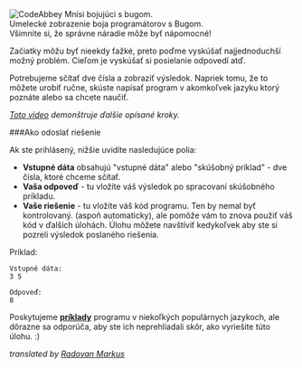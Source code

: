 <div class="centered hint">
	<img alt="CodeAbbey Mnísi bojujúci s bugom." src="https://codeabbey.github.io/data/sum_of_two.gif"/><br/>
	<span>Umelecké zobrazenie boja programátorov s Bugom.</span><br/>
	<span>Všimnite si, že správne náradie môže byť nápomocné!</span>
</div>

Začiatky môžu byť nieekdy ťažké, preto poďme vyskúšať najjednoduchší možný problém.
Cieľom je vyskúšať si posielanie odpovedí atď.

Potrebujeme sčítať dve čísla a zobraziť výsledok. Napriek tomu, že to môžete urobiť ručne, skúste napísať 
program v akomkoľvek jazyku ktorý poznáte alebo sa chcete naučiť.

_[Toto video](http://www.youtube.com/watch?v=gxfqeDm-B6k) demonštruje ďalšie opísané kroky._

###Ako odoslať riešenie

Ak ste prihlásený, nižšie uvidíte nasledujúce polia:  

- **Vstupné dáta** obsahujú "vstupné dáta" alebo "skúšobný príklad" - dve čísla, ktoré chceme sčítať.
- **Vaša odpoveď** - tu vložíte váš výsledok po spracovaní skúšobného príkladu.
- **Vaše riešenie** - tu vložíte váš kód programu. Ten by nemal byť kontrolovaný.
    (aspoň automaticky), ale pomôže vám to znova použiť váš kód v ďalších úlohách.
    Úlohu môžete navštíviť kedykoľvek aby ste si pozreli výsledok poslaného riešenia.

Príklad:

	Vstupné dáta:
	3 5
	
	Odpoveď:
	8

Poskytujeme **[príklady](../wiki/running)** programu v niekoľkých populárnych jazykoch,
ale dôrazne sa odporúča, aby ste ich neprehliadali skôr, ako vyriešite túto úlohu. :)

_translated by [Radovan Markus](https://www.codeabbey.com/index/user_profile/rajkoisawesome)_
